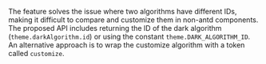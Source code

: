 The feature solves the issue where two algorithms have different IDs, making it difficult to compare and customize them in non-antd components. The proposed API includes returning the ID of the dark algorithm (`theme.darkAlgorithm.id`) or using the constant `theme.DARK_ALGORITHM_ID`. An alternative approach is to wrap the customize algorithm with a token called `customize`.
